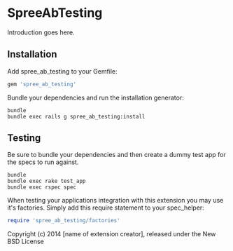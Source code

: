 SpreeAbTesting
==============

Introduction goes here.

Installation
------------

Add spree_ab_testing to your Gemfile:

```ruby
gem 'spree_ab_testing'
```

Bundle your dependencies and run the installation generator:

```shell
bundle
bundle exec rails g spree_ab_testing:install
```

Testing
-------

Be sure to bundle your dependencies and then create a dummy test app for the specs to run against.

```shell
bundle
bundle exec rake test_app
bundle exec rspec spec
```

When testing your applications integration with this extension you may use it's factories.
Simply add this require statement to your spec_helper:

```ruby
require 'spree_ab_testing/factories'
```

Copyright (c) 2014 [name of extension creator], released under the New BSD License
